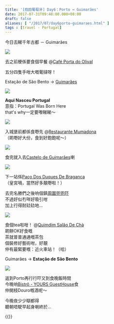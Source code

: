 ```yaml
---
title: '[抱抱葡萄牙] Day6：Porto ↔ Guimarães'
date: 2017-07-31T09:48:00.000+08:00
draft: false
aliases: [ "/2017/07/day6porto-guimaraes.html" ]
tags : [travel - Portugal]
---
```


今日去睇千年古都 － Guimarães  

![](/images/portugal6a.jpg)

去之前梗係要食個早餐 @[Café Porta do Olival](https://hidie.net/portugal6a/)

五分四隻手咁大嘅葡撻呀！

  

Estação de São Bento → [Guimarães](https://hidie.net/portugal6b/)  

![](/images/portugal6b.jpg)

**Aqui Nasceu Portugal**  
意指：Portugal Was Born Here  
that's why一定要嚟睇睇～

![](/images/portugal6c1.jpg)

入城堡前都係食嘢先 @[Restaurante Mumadona](https://hidie.net/portugal6c/)  
（啲嘢好大份，食到好飽飽呢～）

![](/images/portugal6d.jpg)

食完就入去[Castelo de Guimarães](https://hidie.net/portugal6d/)喇

![](/images/portugal6e0.jpg)

下一站係[Paço Dos Duques De Bragança](https://hidie.net/portugal6e/)  
（皇宮喎，當然好多靚嘢啦！）  
  

去完名勝們之後响個鎮[周圍兜兜吓](https://hidie.net/portugal6f/)  
不過好似冇咩好吸引咁  
加上行得耐攰攰地…  
  

![](/images/portugal6g.jpg)

食個tea啦咁！ @[Quimdim Salâo De Chà](https://hidie.net/portugal6g/)  
啲餅OK好食嘅  
茶就普普通通嘅茶包  
個裝修好藝術咁，好靚  
仲有最緊要嘅：近火車站！（哈）

  
Guimarães → **Estação de São Bento**  
  
  

![](/images/portugal6h3.jpg)

返到Porto再行行吓又到食晚飯時間  
今晚响[Bistrô - YOURS GuestHouse](https://hidie.net/portugal6h/)食  
仲開枝Douro嘅酒呢～   
  
  
今晚夜少少瞓都得  
聽朝唔駛早起身喇終於...  
  

{{<portugal>}}  
